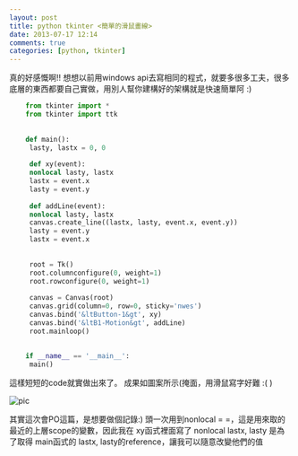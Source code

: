 ```yaml
---
layout: post
title: python tkinter <簡單的滑鼠畫線>
date: 2013-07-17 12:14
comments: true
categories: [python, tkinter]
---
```



真的好感慨啊!! 想想以前用windows api去寫相同的程式，就要多很多工夫，很多底層的東西都要自己實做，用別人幫你建構好的架構就是快速簡單阿 :)  

```python
	from tkinter import *  
	from tkinter import ttk  
	  
	  
	def main():  
	 lasty, lastx = 0, 0  
	  
	 def xy(event):  
	 nonlocal lasty, lastx  
	 lastx = event.x  
	 lasty = event.y  
	  
	 def addLine(event):  
	 nonlocal lasty, lastx  
	 canvas.create_line((lastx, lasty, event.x, event.y))  
	 lasty = event.y  
	 lastx = event.x  
	  
	  
	 root = Tk()  
	 root.columnconfigure(0, weight=1)  
	 root.rowconfigure(0, weight=1)  
	  
	 canvas = Canvas(root)  
	 canvas.grid(column=0, row=0, sticky='nwes')  
	 canvas.bind('&ltButton-1&gt', xy)  
	 canvas.bind('&ltB1-Motion&gt', addLine)  
	 root.mainloop()  
	  
	  
	if __name__ == '__main__':  
	 main()  
```

這樣短短的code就實做出來了。 成果如圖案所示(掩面，用滑鼠寫字好難 :( )  
  
![pic][1] 
  
其實這次會PO這篇，是想要做個記錄:) 頭一次用到nonlocal = =，這是用來取的最近的上層scope的變數，因此我在 xy函式裡面寫了 nonlocal lastx, lasty 是為了取得 main函式的 lastx, lasty的reference，讓我可以隨意改變他們的值

[1]: http://i.imgur.com/H3ulIXE.png
